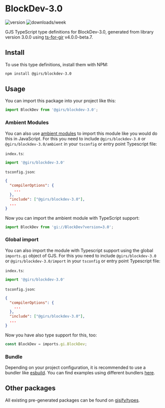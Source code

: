 
# BlockDev-3.0

![version](https://img.shields.io/npm/v/@girs/blockdev-3.0)
![downloads/week](https://img.shields.io/npm/dw/@girs/blockdev-3.0)


GJS TypeScript type definitions for BlockDev-3.0, generated from library version 3.0.0 using [ts-for-gir](https://github.com/gjsify/ts-for-gir) v4.0.0-beta.7.


## Install

To use this type definitions, install them with NPM:
```bash
npm install @girs/blockdev-3.0
```

## Usage

You can import this package into your project like this:
```ts
import BlockDev from '@girs/blockdev-3.0';
```

### Ambient Modules

You can also use [ambient modules](https://github.com/gjsify/ts-for-gir/tree/main/packages/cli#ambient-modules) to import this module like you would do this in JavaScript.
For this you need to include `@girs/blockdev-3.0` or `@girs/blockdev-3.0/ambient` in your `tsconfig` or entry point Typescript file:

`index.ts`:
```ts
import '@girs/blockdev-3.0'
```

`tsconfig.json`:
```json
{
  "compilerOptions": {
    ...
  },
  "include": ["@girs/blockdev-3.0"],
  ...
}
```

Now you can import the ambient module with TypeScript support: 

```ts
import BlockDev from 'gi://BlockDev?version=3.0';
```

### Global import

You can also import the module with Typescript support using the global `imports.gi` object of GJS.
For this you need to include `@girs/blockdev-3.0` or `@girs/blockdev-3.0/import` in your `tsconfig` or entry point Typescript file:

`index.ts`:
```ts
import '@girs/blockdev-3.0'
```

`tsconfig.json`:
```json
{
  "compilerOptions": {
    ...
  },
  "include": ["@girs/blockdev-3.0"],
  ...
}
```

Now you have also type support for this, too:

```ts
const BlockDev = imports.gi.BlockDev;
```

### Bundle

Depending on your project configuration, it is recommended to use a bundler like [esbuild](https://esbuild.github.io/). You can find examples using different bundlers [here](https://github.com/gjsify/ts-for-gir/tree/main/examples).

## Other packages

All existing pre-generated packages can be found on [gjsify/types](https://github.com/gjsify/types).

